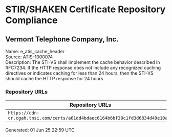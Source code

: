 # STIR/SHAKEN Certificate Repository Compliance

## Vermont Telephone Company, Inc.

Name: e_atis_cache_header\
Source: ATIS-1000074\
Description: The STI-VS shall implement the cache behavior described in RFC7234. If the HTTP response does not include any recognized caching directives or indicates caching for less than 24 hours, then the STI-VS should cache the HTTP response for 24 hours
### Repository URLs

| Repository URLs | Not After |  Problems | Link |
|-----------------|-----------|-----------|------|
| `https://cdn-cr.cgah.tnsi.com/certs/a61dd4bdaec6164b6bf30c1fd3d6834d49e10a93` | 11&#160;May&#160;26&#160;11:14&#160;UTC | true | [view](../../REPOS/907c8cdc9c7fbd82c83daa7a7afc288dd9f86d1a/README.md) |


Generated: 01 Jun 25 22:59 UTC